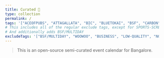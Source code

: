 ```yaml
---
title: Curated 🍉
type: collection
permalink: /
tags: '["ACEOFPUBS", "ATTAGALLATA", "BIC", "BLUETOKAI", "BSF", "CARBON", "CHAMPACA", "CURATED", "COURTYARD", "CREATIVEMORNINGS", "GOETHE", "KOOTA", "MAP", "SISTERSINSWEAT/SESSION", "SOFAR", "SUMUKHA", "TOGETHER", "TROVE", "UNDERLINE", "URBANAUT", "VENN", "WINDMILLS", "TPCC", "THEWHITEBOX", "LAVONNE", "BNGBIRDS", "PAINTBAR", "CONOSH"]'
# This includes all of the regular exclude tags, except for SPORTS-SCREENING
# And additionally adds BSF/MULTIDAY
excludeTags: '["BSF/MULTIDAY", "WOOWOO", "BUSINESS", "LOW-QUALITY", "NOTINBLR", "DANDIYA", "WOOWOO"]'
---
```


> This is an open-source semi-curated event calendar for Bangalore.